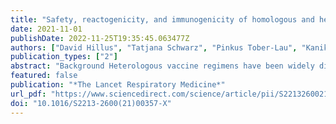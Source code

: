 ```yaml
---
title: "Safety, reactogenicity, and immunogenicity of homologous and heterologous prime-boost immunisation with ChAdOx1 nCoV-19 and BNT162b2: a prospective cohort study"
date: 2021-11-01
publishDate: 2022-11-25T19:35:45.063477Z
authors: ["David Hillus", "Tatjana Schwarz", "Pinkus Tober-Lau", "Kanika Vanshylla", "Hana Hastor", "Charlotte Thibeault", "Stefanie Jentzsch", "Elisa T Helbig", "Lena J Lippert", "Patricia Tscheak", "Marie Luisa Schmidt", "Johanna Riege", "André Solarek", "Christof von Kalle", "Chantip Dang-Heine", "Henning Gruell", "Piotr Kopankiewicz", "Norbert Suttorp", "Christian Drosten", "Harald Bias", "Joachim Seybold", "Ben Al-Rim", "Lara Bardtke", "Jörn Ilmo Beheim-Schwarzbach", "Kerstin Behn", "Leon Bergfeld", "Norma Bethke", "Tobias Bleicker", "Dana Briesemeister", "Sophia Brumhard", "Claudia Conrad", "Sebastian Dieckmann", "Doris Frey", "Julie-Anne Gabelich", "Philipp Georg", "Ute Gläser", "Lisbeth Hasler", "Andreas Hetey", "Anna Luisa Hiller", "Alexandra Horn", "Claudia Hülso", "Luisa Kegel", "Willi Koch", "Alexander Krannich", "Paolo Kroneberg", "Michelle Lisy", "Petra Mackeldanz", "Birgit Maeß", "Friederike Münn", "Nadine Olk", "Christian Peiser", "Kai Pohl", "Annelie Hermel", "Maria Rönnefarth", "Carolin Rubisch", "Angela Sanchez Rezza", "Isabelle Schellenberger", "Viktoria Schenkel", "Jenny Schlesinger", "Sein Schmidt", "Georg Schwanitz", "Anne-Sophie Sinnigen", "Paula Stubbemann", "Julia Tesch", "Denise Treue", "Daniel Wendisch", "Saskia Zvorc", "Florian Klein", "Florian Kurth", "Victor Max Corman", "Leif Erik Sander"]
publication_types: ["2"]
abstract: "Background Heterologous vaccine regimens have been widely discussed as a way to mitigate intermittent supply shortages and to improve immunogenicity and safety of COVID-19 vaccines. We aimed to assess the reactogenicity and immunogenicity of heterologous immunisations with ChAdOx1 nCov-19 (AstraZeneca, Cambridge, UK) and BNT162b2 (Pfizer-BioNtech, Mainz, Germany) compared with homologous BNT162b2 and ChAdOx1 nCov-19 immunisation. Methods This is an interim analysis of a prospective observational cohort study enrolling health-care workers in Berlin (Germany) who received either homologous ChAdOx1 nCov-19 or heterologous ChAdOx1 nCov-19–BNT162b2 vaccination with a 10–12-week vaccine interval or homologous BNT162b2 vaccination with a 3-week vaccine interval. We assessed reactogenicity after the first and second vaccination by use of electronic questionnaires on days 1, 3, 5, and 7. Immunogenicity was measured by the presence of SARS-CoV-2-specific antibodies (full spike-IgG, S1-IgG, and RBD-IgG), by an RBD–ACE2 binding inhibition assay (surrogate SARS-CoV-2 virus neutralisation test), a pseudovirus neutralisation assay against two variants of concerns (alpha [B.1.1.7] and beta [B.1.351]), and anti-S1-IgG avidity. T-cell reactivity was measured by IFN-γ release assay. Findings Between Dec 27, 2020, and June 14, 2021, 380 participants were enrolled in the study, with 174 receiving homologous BNT162b2 vaccination, 38 receiving homologous ChAdOx1 nCov-19 vaccination, and 104 receiving ChAdOx1 nCov-19–BNT162b2 vaccination. Systemic symptoms were reported by 103 (65%, 95% CI 57·1–71·8) of 159 recipients of homologous BNT162b2, 14 (39%, 24·8–55·1) of 36 recipients of homologous ChAdOx1 nCov-19, and 51 (49%, 39·6–58·5) of 104 recipients of ChAdOx1 nCov-19–BNT162b2 after the booster immunisation. Median anti-RBD IgG levels 3 weeks after boost immunisation were 5·4 signal to cutoff ratio (S/co; IQR 4·8–5·9) in recipients of homologous BNT162b2, 4·9 S/co (4·3–5·6) in recipients of homologous ChAdOx1 nCov-19, and 5·6 S/co (5·1–6·1) in recipients of ChAdOx1 nCov-19– BNT162b2. Geometric mean of 50% inhibitory dose against alpha and beta variants were highest in recipients of ChAdOx1 nCov-19–BNT162b2 (956·6, 95% CI 835·6–1095, against alpha and 417·1, 349·3–498·2, against beta) compared with those in recipients of homologous ChAdOx1 nCov-19 (212·5, 131·2–344·4, against alpha and 48·5, 28·4–82·8, against beta; both ptextless0·0001) or homologous BNT162b2 (369·2, 310·7–438·6, against alpha and 72·4, 60·5–86·5, against beta; both ptextless0·0001). SARS-CoV-2 S1 T-cell reactivity 3 weeks after boost immunisation was highest in recipients of ChAdOx1 nCov-19–BNT162b2 (median IFN-γ concentration 4762 mIU/mL, IQR 2723–8403) compared with that in recipients of homologous ChAdOx1 nCov-19 (1061 mIU/mL, 599–2274, ptextless0·0001) and homologous BNT162b2 (2026 mIU/mL, 1459–4621, p=0·0008) vaccination. Interpretation The heterologous ChAdOx1 nCov-19–BNT162b2 immunisation with 10–12-week interval, recommended in Germany, is well tolerated and improves immunogenicity compared with homologous ChAdOx1 nCov-19 vaccination with 10–12-week interval and BNT162b2 vaccination with 3-week interval. Heterologous prime-boost immunisation strategies for COVID-19 might be generally applicable. Funding Forschungsnetzwerk der Universitätsmedizin zu COVID-19, the German Ministry of Education and Research, Zalando SE."
featured: false
publication: "*The Lancet Respiratory Medicine*"
url_pdf: "https://www.sciencedirect.com/science/article/pii/S221326002100357X"
doi: "10.1016/S2213-2600(21)00357-X"
---
```


